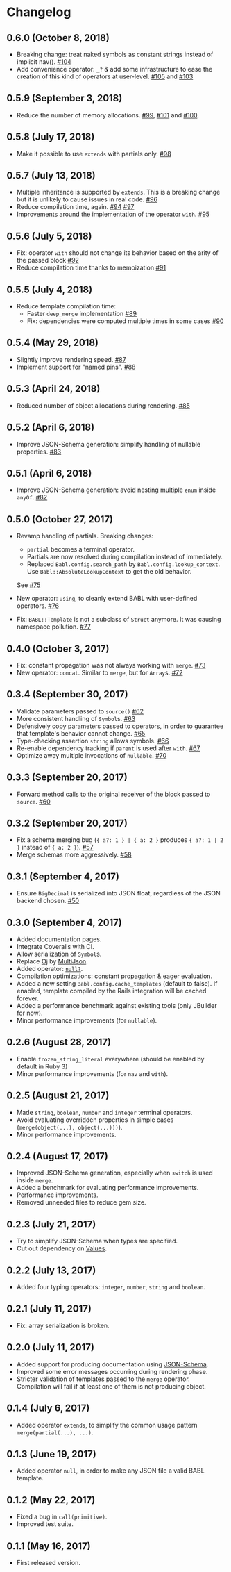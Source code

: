 # Changelog

## 0.6.0 (October 8, 2018)
- Breaking change: treat naked symbols as constant strings instead of implicit nav(). [#104](https://github.com/getbannerman/babl/pull/104)
- Add convenience operator: `_?` & add some infrastructure to ease the creation of this kind of operators at user-level. [#105](https://github.com/getbannerman/babl/pull/105) and [#103](https://github.com/getbannerman/babl/pull/103)


## 0.5.9 (September 3, 2018)
- Reduce the number of memory allocations. [#99](https://github.com/getbannerman/babl/pull/99), [#101](https://github.com/getbannerman/babl/pull/101) and [#100](https://github.com/getbannerman/babl/pull/100).

## 0.5.8 (July 17, 2018)
- Make it possible to use `extends` with partials only. [#98](https://github.com/getbannerman/babl/pull/98)

## 0.5.7 (July 13, 2018)
- Multiple inheritance is supported by `extends`. This is a breaking change but it is unlikely to cause issues in real code. [#96](https://github.com/getbannerman/babl/pull/96)
- Reduce compilation time, again. [#94](https://github.com/getbannerman/babl/pull/94) [#97](https://github.com/getbannerman/babl/pull/97)
- Improvements around the implementation of the operator `with`. [#95](https://github.com/getbannerman/babl/pull/95)

## 0.5.6 (July 5, 2018)
- Fix: operator `with` should not change its behavior based on the arity of the passed block [#92](https://github.com/getbannerman/babl/pull/92)
- Reduce compilation time thanks to memoization [#91](https://github.com/getbannerman/babl/pull/91)

## 0.5.5 (July 4, 2018)
- Reduce template compilation time:
  - Faster `deep_merge` implementation [#89](https://github.com/getbannerman/babl/pull/89)
  - Fix: dependencies were computed multiple times in some cases [#90](https://github.com/getbannerman/babl/pull/90)

## 0.5.4 (May 29, 2018)
- Slightly improve rendering speed. [#87](https://github.com/getbannerman/babl/pull/87)
- Implement support for "named pins". [#88](https://github.com/getbannerman/babl/pull/88)

## 0.5.3 (April 24, 2018)
- Reduced number of object allocations during rendering. [#85](https://github.com/getbannerman/babl/pull/85)

## 0.5.2 (April 6, 2018)
- Improve JSON-Schema generation: simplify handling of nullable properties. [#83](https://github.com/getbannerman/babl/pull/83)

## 0.5.1 (April 6, 2018)
- Improve JSON-Schema generation: avoid nesting multiple `enum` inside `anyOf`. [#82](https://github.com/getbannerman/babl/pull/82)

## 0.5.0 (October 27, 2017)
- Revamp handling of partials. Breaking changes:
    - `partial` becomes a terminal operator.
    - Partials are now resolved during compilation instead of immediately.
    - Replaced `Babl.config.search_path` by `Babl.config.lookup_context`. Use `Babl::AbsoluteLookupContext`
    to get the old behavior.

    See [#75](https://github.com/getbannerman/babl/pull/75)

- New operator: `using`, to cleanly extend BABL with user-defined operators. [#76](https://github.com/getbannerman/babl/pull/76)
- Fix: `BABL::Template` is not a subclass of `Struct` anymore. It was causing namespace pollution. [#77](https://github.com/getbannerman/babl/pull/77)

## 0.4.0 (October 3, 2017)
- Fix: constant propagation was not always working with `merge`. [#73](https://github.com/getbannerman/babl/pull/73)
- New operator: `concat`. Similar to `merge`, but for `Array`s. [#72](https://github.com/getbannerman/babl/pull/72)

## 0.3.4 (September 30, 2017)
- Validate parameters passed to `source()` [#62](https://github.com/getbannerman/babl/pull/62)
- More consistent handling of `Symbol`s. [#63](https://github.com/getbannerman/babl/pull/63)
- Defensively copy parameters passed to operators, in order to guarantee that template's behavior cannot change. [#65](https://github.com/getbannerman/babl/pull/65)
- Type-checking assertion `string` allows symbols. [#66](https://github.com/getbannerman/babl/pull/66)
- Re-enable dependency tracking if `parent` is used after `with`. [#67](https://github.com/getbannerman/babl/pull/67)
- Optimize away multiple invocations of `nullable`. [#70](https://github.com/getbannerman/babl/pull/70)

## 0.3.3 (September 20, 2017)
- Forward method calls to the original receiver of the block passed to `source`. [#60](https://github.com/getbannerman/babl/pull/60)

## 0.3.2 (September 20, 2017)
- Fix a schema merging bug (`{ a?: 1 } | { a: 2 }` produces `{ a?: 1 | 2 }`  instead of `{ a: 2 }`). [#57](https://github.com/getbannerman/babl/pull/57)
- Merge schemas more aggressively. [#58](https://github.com/getbannerman/babl/pull/58)

## 0.3.1 (September 4, 2017)
- Ensure `BigDecimal` is serialized into JSON float, regardless of the JSON backend chosen. [#50](https://github.com/getbannerman/babl/pull/50)

## 0.3.0 (September 4, 2017)
- Added documentation pages.
- Integrate Coveralls with CI.
- Allow serialization of `Symbol`s.
- Replace [Oj](https://github.com/ohler55/oj) by [MultiJson](https://github.com/intridea/multi_json).
- Added operator: [`null?`](pages/operators.md#is_null).
- Compilation optimizations: constant propagation & eager evaluation.
- Added a new setting `Babl.config.cache_templates` (default to false). If enabled, template compiled by the Rails integration will be cached forever.
- Added a performance benchmark against existing tools (only JBuilder for now).
- Minor performance improvements (for `nullable`).

## 0.2.6 (August 28, 2017)
- Enable `frozen_string_literal` everywhere (should be enabled by default in Ruby 3)
- Minor performance improvements (for `nav` and `with`).

## 0.2.5 (August 21, 2017)
- Made `string`, `boolean`, `number` and `integer` terminal operators.
- Avoid evaluating overridden properties in simple cases (`merge(object(...), object(...)))`).
- Minor performance improvements.

## 0.2.4 (August 17, 2017)
- Improved JSON-Schema generation, especially when `switch` is used inside `merge`.
- Added a benchmark for evaluating performance improvements.
- Performance improvements.
- Removed unneeded files to reduce gem size.

## 0.2.3 (July 21, 2017)
- Try to simplify JSON-Schema when types are specified.
- Cut out dependency on [Values](https://github.com/tcrayford/Values).

## 0.2.2 (July 13, 2017)

- Added four typing operators: `integer`, `number`, `string` and `boolean`.

## 0.2.1 (July 11, 2017)

- Fix: array serialization is broken.

## 0.2.0 (July 11, 2017)

- Added support for producing documentation using [JSON-Schema](http://json-schema.org/).
- Improved some error messages occurring during rendering phase.
- Stricter validation of templates passed to the `merge` operator. Compilation will fail if at least one of them is not producing object.

## 0.1.4 (July 6, 2017)

- Added operator `extends`, to simplify the common usage pattern `merge(partial(...), ...)`.

## 0.1.3 (June 19, 2017)

- Added operator `null`, in order to make any JSON file a valid BABL template.

## 0.1.2 (May 22, 2017)

- Fixed a bug in `call(primitive)`.
- Improved test suite.

## 0.1.1 (May 16, 2017)

- First released version.
